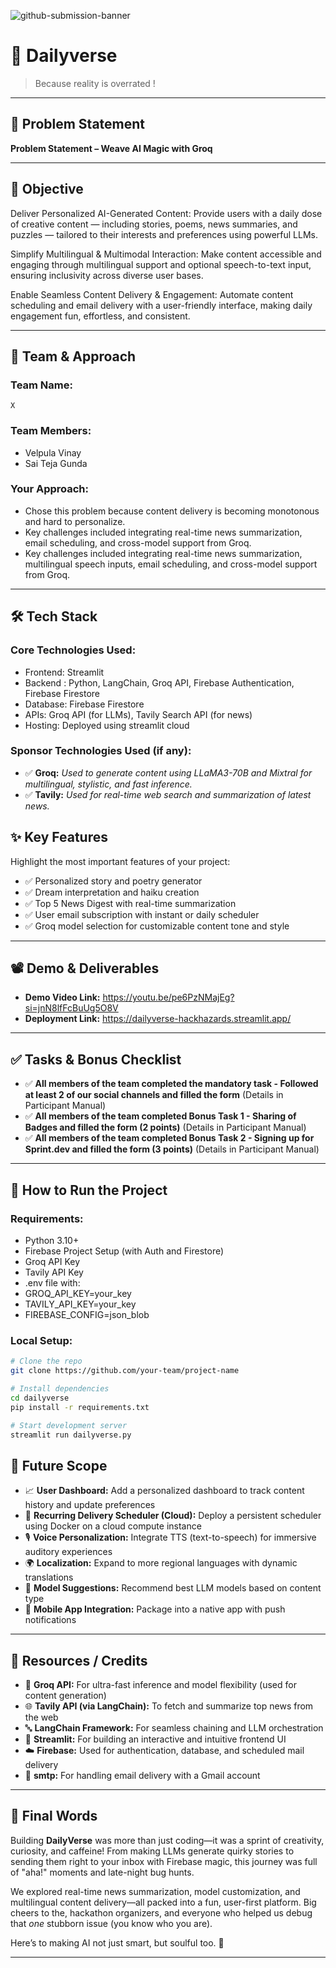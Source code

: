 ![github-submission-banner](https://github.com/user-attachments/assets/a1493b84-e4e2-456e-a791-ce35ee2bcf2f)

# 🚀 Dailyverse

> Because reality is overrated !

---

## 📌 Problem Statement


**Problem Statement  – Weave AI Magic with Groq**

---

## 🎯 Objective

Deliver Personalized AI-Generated Content:
Provide users with a daily dose of creative content — including stories, poems, news summaries, and puzzles — tailored to their interests and preferences using powerful LLMs.

Simplify Multilingual & Multimodal Interaction:
Make content accessible and engaging through multilingual support and optional speech-to-text input, ensuring inclusivity across diverse user bases.

Enable Seamless Content Delivery & Engagement:
Automate content scheduling and email delivery with a user-friendly interface, making daily engagement fun, effortless, and consistent.

---

## 🧠 Team & Approach

### Team Name:  
`X`

### Team Members:  
- Velpula Vinay
- Sai Teja Gunda

### Your Approach:  
- Chose this problem because content delivery is becoming monotonous and hard to personalize. 
- Key challenges included integrating real-time news summarization, email scheduling, and cross-model support from Groq.
- Key challenges included integrating real-time news summarization, multilingual speech inputs, email scheduling, and cross-model support from Groq.

---

## 🛠️ Tech Stack

### Core Technologies Used:
- Frontend: Streamlit
- Backend : Python, LangChain, Groq API, Firebase Authentication, Firebase Firestore
- Database: Firebase Firestore
- APIs: Groq API (for LLMs), Tavily Search API (for news)
- Hosting: Deployed using streamlit cloud

### Sponsor Technologies Used (if any):
- ✅ **Groq:** _Used to generate content using LLaMA3-70B and Mixtral for multilingual, stylistic, and fast inference._
- ✅ **Tavily:** _Used for real-time web search and summarization of latest news._


## ✨ Key Features

Highlight the most important features of your project:

- ✅ Personalized story and poetry generator  
- ✅ Dream interpretation and haiku creation  
- ✅ Top 5 News Digest with real-time summarization  
- ✅ User email subscription with instant or daily scheduler  
- ✅ Groq model selection for customizable content tone and style  


---

## 📽️ Demo & Deliverables

- **Demo Video Link:** https://youtu.be/pe6PzNMajEg?si=jnN8lfFcBuUg5O8V
- **Deployment Link:** https://dailyverse-hackhazards.streamlit.app/

---

## ✅ Tasks & Bonus Checklist

- ✅ **All members of the team completed the mandatory task - Followed at least 2 of our social channels and filled the form** (Details in Participant Manual)  
- ✅ **All members of the team completed Bonus Task 1 - Sharing of Badges and filled the form (2 points)**  (Details in Participant Manual)
- ✅ **All members of the team completed Bonus Task 2 - Signing up for Sprint.dev and filled the form (3 points)**  (Details in Participant Manual)


---

## 🧪 How to Run the Project

### Requirements:
- Python 3.10+
- Firebase Project Setup (with Auth and Firestore)
- Groq API Key
- Tavily API Key
- .env file with:
- GROQ_API_KEY=your_key
- TAVILY_API_KEY=your_key
- FIREBASE_CONFIG=json_blob

### Local Setup:
```bash
# Clone the repo
git clone https://github.com/your-team/project-name

# Install dependencies
cd dailyverse
pip install -r requirements.txt

# Start development server
streamlit run dailyverse.py
```


## 🧬 Future Scope

- 📈 **User Dashboard:** Add a personalized dashboard to track content history and update preferences  
- 🔄 **Recurring Delivery Scheduler (Cloud):** Deploy a persistent scheduler using Docker on a cloud compute instance  
- 🎙️ **Voice Personalization:** Integrate TTS (text-to-speech) for immersive auditory experiences  
- 🌍 **Localization:** Expand to more regional languages with dynamic translations  
- 🧠 **Model Suggestions:** Recommend best LLM models based on content type  
- 📱 **Mobile App Integration:** Package into a native app with push notifications  

---

## 📎 Resources / Credits

- 🧠 **Groq API:** For ultra-fast inference and model flexibility (used for content generation)
- 🌐 **Tavily API (via LangChain):** To fetch and summarize top news from the web
- 🔤 **LangChain Framework:** For seamless chaining and LLM orchestration
- 📄 **Streamlit:** For building an interactive and intuitive frontend UI
- ☁️ **Firebase:** Used for authentication, database, and scheduled mail delivery
- 💌 **smtp:** For handling email delivery with a Gmail account
---
## 🏁 Final Words

Building **DailyVerse** was more than just coding—it was a sprint of creativity, curiosity, and caffeine! From making LLMs generate quirky stories to sending them right to your inbox with Firebase magic, this journey was full of "aha!" moments and late-night bug hunts.

We explored real-time news summarization, model customization, and multilingual content delivery—all packed into a fun, user-first platform. Big cheers to the, hackathon organizers, and everyone who helped us debug that *one* stubborn issue (you know who you are).

Here’s to making AI not just smart, but soulful too. 🎉

---
